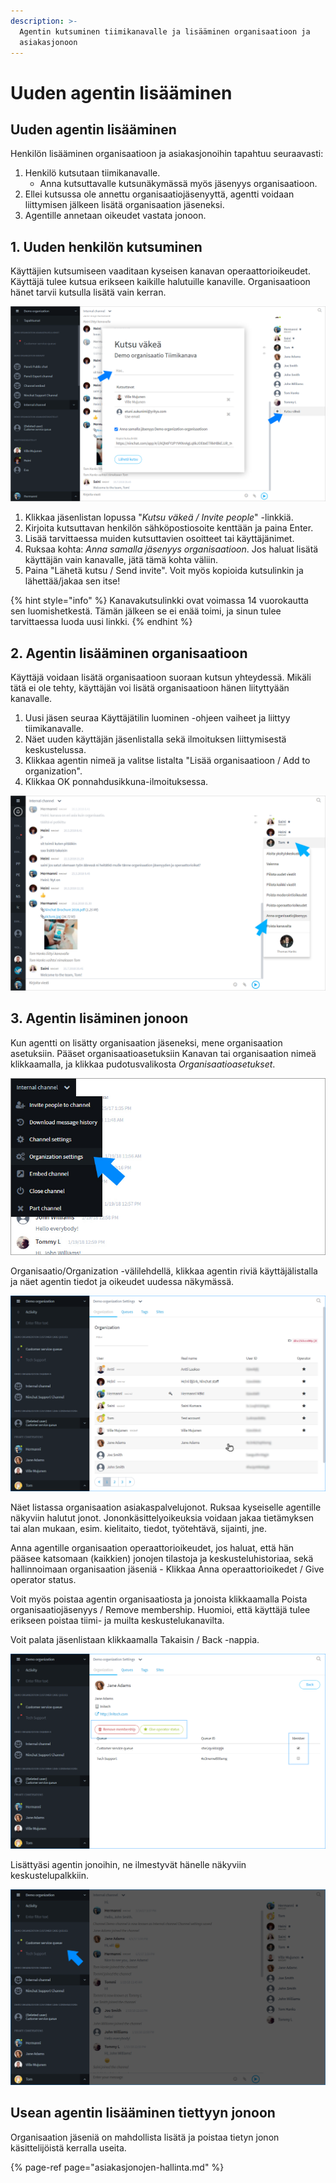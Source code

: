 ```yaml
---
description: >-
  Agentin kutsuminen tiimikanavalle ja lisääminen organisaatioon ja
  asiakasjonoon
---
```


# Uuden agentin lisääminen

## Uuden agentin lisääminen <a id="uuden-agentin-lisaaminen"></a>

Henkilön lisääminen organisaatioon ja asiakasjonoihin tapahtuu seuraavasti:

1. Henkilö kutsutaan tiimikanavalle.
   * Anna kutsuttavalle kutsunäkymässä myös jäsenyys organisaatioon.
2. Ellei kutsussa ole annettu organisaatiojäsenyyttä, agentti voidaan liittymisen jälkeen lisätä organisaation jäseneksi. 
3. Agentille annetaan oikeudet vastata jonoon.

## 1. Uuden henkilön kutsuminen <a id="henkilon-kutsuminen-tiimikanavalle"></a>

Käyttäjien kutsumiseen vaaditaan kyseisen kanavan operaattorioikeudet. Käyttäjä tulee kutsua erikseen kaikille halutuille kanaville. Organisaatioon hänet tarvii kutsulla lisätä vain kerran.

![K&#xE4;ytt&#xE4;j&#xE4;n kutsuminen](../.gitbook/assets/invite-people-channel-fi.png)

1. Klikkaa jäsenlistan lopussa "_Kutsu väkeä / Invite people_" -linkkiä.
2. Kirjoita kutsuttavan henkilön sähköpostiosoite kenttään ja paina Enter.
3. Lisää tarvittaessa muiden kutsuttavien osoitteet tai käyttäjänimet.
4. Ruksaa kohta: _Anna samalla jäsenyys organisaatioon_. Jos haluat lisätä käyttäjän vain kanavalle, jätä tämä kohta väliin.
5. Paina "Lähetä kutsu / Send invite". Voit myös kopioida kutsulinkin ja lähettää/jakaa sen itse!

{% hint style="info" %}
Kanavakutsulinkki ovat voimassa 14 vuorokautta sen luomishetkestä. Tämän jälkeen se ei enää toimi, ja sinun tulee tarvittaessa luoda uusi linkki.
{% endhint %}

## 2. Agentin lisääminen organisaatioon

Käyttäjä voidaan lisätä organisaatioon suoraan kutsun yhteydessä. Mikäli tätä ei ole tehty, käyttäjän voi lisätä organisaatioon hänen liityttyään kanavalle.

1. Uusi jäsen seuraa Käyttäjätilin luominen -ohjeen vaiheet ja liittyy tiimikanavalle.
2. Näet uuden käyttäjän jäsenlistalla sekä ilmoituksen liittymisestä keskustelussa.
3. Klikkaa agentin nimeä ja valitse listalta "Lisää organisaatioon / Add to organization".
4. Klikkaa OK ponnahdusikkuna-ilmoituksessa.

![Lis&#xE4;&#xE4; agentti organisaatioon](../.gitbook/assets/add-to-organization.png)

## 3. Agentin lisäminen jonoon

Kun agentti on lisätty organisaation jäseneksi, mene organisaation asetuksiin. Pääset organisaatioasetuksiin Kanavan tai organisaation nimeä klikkaamalla, ja klikkaa pudotusvalikosta _Organisaatioasetukset_.

![Avaa organisaatioasetukset](../.gitbook/assets/org-settings-menu.jpg)

Organisaatio/Organization -välilehdellä, klikkaa agentin riviä käyttäjälistalla ja näet agentin tiedot ja oikeudet uudessa näkymässä.

![Organisaation j&#xE4;senlista](../.gitbook/assets/organization-organization%20%281%29.png)

Näet listassa organisaation asiakaspalvelujonot. Ruksaa kyseiselle agentille näkyviin halutut jonot. Jononkäsittelyoikeuksia voidaan jakaa tietämyksen tai alan mukaan, esim. kielitaito, tiedot, työtehtävä, sijainti, jne.

Anna agentille organisaation operaattorioikeudet, jos haluat, että hän pääsee katsomaan \(kaikkien\) jonojen tilastoja ja keskusteluhistoriaa, sekä hallinnoimaan organisaation jäseniä - Klikkaa Anna operaattorioikedet / Give operator status.

Voit myös poistaa agentin organisaatiosta ja jonoista klikkaamalla Poista organisaatiojäsenyys / Remove membership. Huomioi, että käyttäjä tulee erikseen poistaa tiimi- ja muilta keskustelukanavilta.

Voit palata jäsenlistaan klikkaamalla Takaisin / Back -nappia.

![Organisaation j&#xE4;senen oikeudet](../.gitbook/assets/organization-user.png)

Lisättyäsi agentin jonoihin, ne ilmestyvät hänelle näkyviin keskustelupalkkiin.

![](../.gitbook/assets/organization-queue-shown.png)

## Usean agentin lisääminen tiettyyn jonoon <a id="usean-agentin-lisaaminen-tiettyyn-jonoon"></a>

Organisaation jäseniä on mahdollista lisätä ja poistaa tietyn jonon käsittelijöistä kerralla useita.

{% page-ref page="asiakasjonojen-hallinta.md" %}

